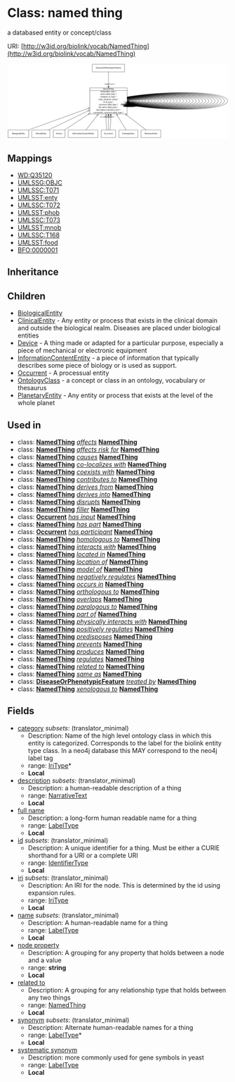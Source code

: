 # Class: named thing


a databased entity or concept/class

URI: [http://w3id.org/biolink/vocab/NamedThing](http://w3id.org/biolink/vocab/NamedThing)

![img](images/NamedThing.png)
## Mappings

 * [WD:Q35120](http://purl.obolibrary.org/obo/WD_Q35120)
 * [UMLSSG:OBJC](http://purl.obolibrary.org/obo/UMLSSG_OBJC)
 * [UMLSSC:T071](http://purl.obolibrary.org/obo/UMLSSC_T071)
 * [UMLSST:enty](http://purl.obolibrary.org/obo/UMLSST_enty)
 * [UMLSSC:T072](http://purl.obolibrary.org/obo/UMLSSC_T072)
 * [UMLSST:phob](http://purl.obolibrary.org/obo/UMLSST_phob)
 * [UMLSSC:T073](http://purl.obolibrary.org/obo/UMLSSC_T073)
 * [UMLSST:mnob](http://purl.obolibrary.org/obo/UMLSST_mnob)
 * [UMLSSC:T168](http://purl.obolibrary.org/obo/UMLSSC_T168)
 * [UMLSST:food](http://purl.obolibrary.org/obo/UMLSST_food)
 * [BFO:0000001](http://purl.obolibrary.org/obo/BFO_0000001)
## Inheritance

## Children

 * [BiologicalEntity](BiologicalEntity.md)
 * [ClinicalEntity](ClinicalEntity.md) - Any entity or process that exists in the clinical domain and outside the biological realm. Diseases are placed under biological entities
 * [Device](Device.md) - A thing made or adapted for a particular purpose, especially a piece of mechanical or electronic equipment
 * [InformationContentEntity](InformationContentEntity.md) - a piece of information that typically describes some piece of biology or is used as support.
 * [Occurrent](Occurrent.md) - A processual entity
 * [OntologyClass](OntologyClass.md) - a concept or class in an ontology, vocabulary or thesaurus
 * [PlanetaryEntity](PlanetaryEntity.md) - Any entity or process that exists at the level of the whole planet
## Used in

 *  class: **[NamedThing](NamedThing.md)** *[affects](affects.md)* **[NamedThing](NamedThing.md)**
 *  class: **[NamedThing](NamedThing.md)** *[affects risk for](affects_risk_for.md)* **[NamedThing](NamedThing.md)**
 *  class: **[NamedThing](NamedThing.md)** *[causes](causes.md)* **[NamedThing](NamedThing.md)**
 *  class: **[NamedThing](NamedThing.md)** *[co-localizes with](co-localizes_with.md)* **[NamedThing](NamedThing.md)**
 *  class: **[NamedThing](NamedThing.md)** *[coexists with](coexists_with.md)* **[NamedThing](NamedThing.md)**
 *  class: **[NamedThing](NamedThing.md)** *[contributes to](contributes_to.md)* **[NamedThing](NamedThing.md)**
 *  class: **[NamedThing](NamedThing.md)** *[derives from](derives_from.md)* **[NamedThing](NamedThing.md)**
 *  class: **[NamedThing](NamedThing.md)** *[derives into](derives_into.md)* **[NamedThing](NamedThing.md)**
 *  class: **[NamedThing](NamedThing.md)** *[disrupts](disrupts.md)* **[NamedThing](NamedThing.md)**
 *  class: **[NamedThing](NamedThing.md)** *[filler](filler.md)* **[NamedThing](NamedThing.md)**
 *  class: **[Occurrent](Occurrent.md)** *[has input](has_input.md)* **[NamedThing](NamedThing.md)**
 *  class: **[NamedThing](NamedThing.md)** *[has part](has_part.md)* **[NamedThing](NamedThing.md)**
 *  class: **[Occurrent](Occurrent.md)** *[has participant](has_participant.md)* **[NamedThing](NamedThing.md)**
 *  class: **[NamedThing](NamedThing.md)** *[homologous to](homologous_to.md)* **[NamedThing](NamedThing.md)**
 *  class: **[NamedThing](NamedThing.md)** *[interacts with](interacts_with.md)* **[NamedThing](NamedThing.md)**
 *  class: **[NamedThing](NamedThing.md)** *[located in](located_in.md)* **[NamedThing](NamedThing.md)**
 *  class: **[NamedThing](NamedThing.md)** *[location of](location_of.md)* **[NamedThing](NamedThing.md)**
 *  class: **[NamedThing](NamedThing.md)** *[model of](model_of.md)* **[NamedThing](NamedThing.md)**
 *  class: **[NamedThing](NamedThing.md)** *[negatively regulates](negatively_regulates.md)* **[NamedThing](NamedThing.md)**
 *  class: **[NamedThing](NamedThing.md)** *[occurs in](occurs_in.md)* **[NamedThing](NamedThing.md)**
 *  class: **[NamedThing](NamedThing.md)** *[orthologous to](orthologous_to.md)* **[NamedThing](NamedThing.md)**
 *  class: **[NamedThing](NamedThing.md)** *[overlaps](overlaps.md)* **[NamedThing](NamedThing.md)**
 *  class: **[NamedThing](NamedThing.md)** *[paralogous to](paralogous_to.md)* **[NamedThing](NamedThing.md)**
 *  class: **[NamedThing](NamedThing.md)** *[part of](part_of.md)* **[NamedThing](NamedThing.md)**
 *  class: **[NamedThing](NamedThing.md)** *[physically interacts with](physically_interacts_with.md)* **[NamedThing](NamedThing.md)**
 *  class: **[NamedThing](NamedThing.md)** *[positively regulates](positively_regulates.md)* **[NamedThing](NamedThing.md)**
 *  class: **[NamedThing](NamedThing.md)** *[predisposes](predisposes.md)* **[NamedThing](NamedThing.md)**
 *  class: **[NamedThing](NamedThing.md)** *[prevents](prevents.md)* **[NamedThing](NamedThing.md)**
 *  class: **[NamedThing](NamedThing.md)** *[produces](produces.md)* **[NamedThing](NamedThing.md)**
 *  class: **[NamedThing](NamedThing.md)** *[regulates](regulates.md)* **[NamedThing](NamedThing.md)**
 *  class: **[NamedThing](NamedThing.md)** *[related to](related_to.md)* **[NamedThing](NamedThing.md)**
 *  class: **[NamedThing](NamedThing.md)** *[same as](same_as.md)* **[NamedThing](NamedThing.md)**
 *  class: **[DiseaseOrPhenotypicFeature](DiseaseOrPhenotypicFeature.md)** *[treated by](treated_by.md)* **[NamedThing](NamedThing.md)**
 *  class: **[NamedThing](NamedThing.md)** *[xenologous to](xenologous_to.md)* **[NamedThing](NamedThing.md)**
## Fields

 * [category](category.md) *subsets*: (translator_minimal)
    * Description: Name of the high level ontology class in which this entity is categorized. Corresponds to the label for the biolink entity type class. In a neo4j database this MAY correspond to the neo4j label tag
    * range: [IriType](IriType.md)*
    * __Local__
 * [description](description.md) *subsets*: (translator_minimal)
    * Description: a human-readable description of a thing
    * range: [NarrativeText](NarrativeText.md)
    * __Local__
 * [full name](full_name.md)
    * Description: a long-form human readable name for a thing
    * range: [LabelType](LabelType.md)
    * __Local__
 * [id](id.md) *subsets*: (translator_minimal)
    * Description: A unique identifier for a thing. Must be either a CURIE shorthand for a URI or a complete URI
    * range: [IdentifierType](IdentifierType.md)
    * __Local__
 * [iri](iri.md) *subsets*: (translator_minimal)
    * Description: An IRI for the node. This is determined by the id using expansion rules.
    * range: [IriType](IriType.md)
    * __Local__
 * [name](name.md) *subsets*: (translator_minimal)
    * Description: A human-readable name for a thing
    * range: [LabelType](LabelType.md)
    * __Local__
 * [node property](node_property.md)
    * Description: A grouping for any property that holds between a node and a value
    * range: **string**
    * __Local__
 * [related to](related_to.md)
    * Description: A grouping for any relationship type that holds between any two things
    * range: [NamedThing](NamedThing.md)
    * __Local__
 * [synonym](synonym.md) *subsets*: (translator_minimal)
    * Description: Alternate human-readable names for a thing
    * range: [LabelType](LabelType.md)*
    * __Local__
 * [systematic synonym](systematic_synonym.md)
    * Description: more commonly used for gene symbols in yeast
    * range: [LabelType](LabelType.md)
    * __Local__
